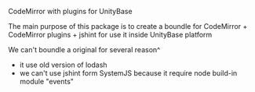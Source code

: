 CodeMirror with plugins for UnityBase

The main purpose of this package is to create a boundle for CodeMirror + CodeMirror plugins + jshint 
for use it inside UnityBase platform

We can't  boundle a original for several reason^

 - it use old version of lodash
 - we can't use jshint form SystemJS because it require node build-in module "events"
